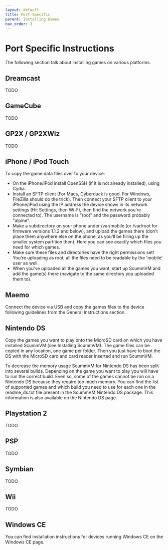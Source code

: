 ```yaml
---
layout: default
title: Port-Specific
parent: Installing Games
nav_order: 3
---
```


# Port Specific Instructions

The following section talk about installing games on various platforms.

## Dreamcast
TODO

## GameCube
TODO

## GP2X / GP2XWiz
TODO

## iPhone / iPod Touch

To copy the game data files over to your device:

- On the iPhone/iPod install OpenSSH (if it is not already installed), using Cydia.
- Install an SFTP client (For Macs, Cyberduck is good. For Windows, FileZilla should do the trick). Then connect your SFTP client to your iPhone/iPod using the IP address the device shows in its network settings (Hit Settings, then Wi-Fi, then find the network you're connected to). The username is "root" and the password probably "alpine".
- Make a subdirectory on your phone under /var/mobile (or /var/root for firmware versions 1.1.2 and below), and upload the games there (don't place them anywhere else on the phone, as you'll be filling up the smaller system partition then). Here you can see exactly which files you need for which games.
- Make sure these files and directories have the right permissions set! You're uploading as root, all the files need to be readable by the 'mobile' user as well.
- When you've uploaded all the games you want, start up ScummVM and add the game(s) there (navigate to the same directory you uploaded them to).

## Maemo

Connect the device via USB and copy the games files to the device following guidelines from the General Instructions section.

## Nintendo DS

Copy the games you want to play onto the MicroSD card on which you have installed ScummVM (see Installing ScummVM). The game files can be copied in any location, one game per folder. Then you just have to boot the DS with the MicroSD card and card reader inserted and run ScummVM.

To decrease the memory usage ScummVM for Nintendo DS has been split into several builds. Depending on the game you want to play you will have to run the correct build. Even so, some of the games cannot be run on a Nintendo DS because they require too much memory. You can find the list of supported games and which build you need to use for each one in the readme_ds.txt file present in the ScummVM Nintendo DS package. This information is also available on the Nintendo DS page.

## Playstation 2

TODO

## PSP
TODO

## Symbian
TODO

## Wii
TODO

## Windows CE

You can find installation instructions for devices running Windows CE on the Windows CE page.
